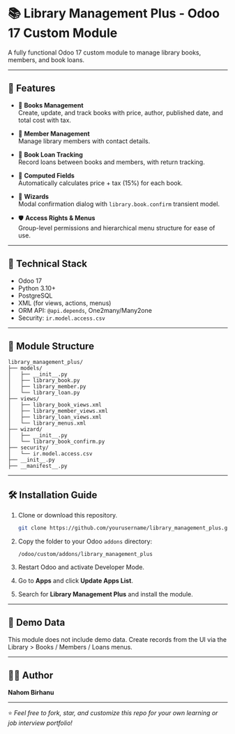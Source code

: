 # 📚 Library Management Plus - Odoo 17 Custom Module

A fully functional Odoo 17 custom module to manage library books, members, and book loans.

---

## 🚀 Features

- 📖 **Books Management**  
  Create, update, and track books with price, author, published date, and total cost with tax.

- 👤 **Member Management**  
  Manage library members with contact details.

- 🔄 **Book Loan Tracking**  
  Record loans between books and members, with return tracking.

- 🧠 **Computed Fields**  
  Automatically calculates price + tax (15%) for each book.

- 🧩 **Wizards**  
  Modal confirmation dialog with `library.book.confirm` transient model.

- 🛡️ **Access Rights & Menus**  
  Group-level permissions and hierarchical menu structure for ease of use.

---

## 🧱 Technical Stack

- Odoo 17
- Python 3.10+
- PostgreSQL
- XML (for views, actions, menus)
- ORM API: `@api.depends`, One2many/Many2one
- Security: `ir.model.access.csv`

---

## 📂 Module Structure

```
library_management_plus/
├── models/
│   ├── __init__.py
│   ├── library_book.py
│   ├── library_member.py
│   └── library_loan.py
├── views/
│   ├── library_book_views.xml
│   ├── library_member_views.xml
│   ├── library_loan_views.xml
│   └── library_menus.xml
├── wizard/
│   ├── __init__.py
│   └── library_book_confirm.py
├── security/
│   └── ir.model.access.csv
├── __init__.py
├── __manifest__.py
```

---

## 🛠️ Installation Guide

1. Clone or download this repository.

   ```bash
   git clone https://github.com/yourusername/library_management_plus.git
   ```

2. Copy the folder to your Odoo `addons` directory:

   ```
   /odoo/custom/addons/library_management_plus
   ```

3. Restart Odoo and activate Developer Mode.

4. Go to **Apps** and click **Update Apps List**.

5. Search for **Library Management Plus** and install the module.

---

## 🧪 Demo Data

This module does not include demo data. Create records from the UI via the Library > Books / Members / Loans menus.

---

## 🙋‍♂️ Author

**Nahom Birhanu**  


---

⭐️ _Feel free to fork, star, and customize this repo for your own learning or job interview portfolio!_
